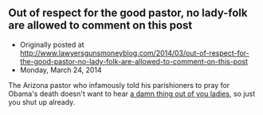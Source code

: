 ## Out of respect for the good pastor, no lady-folk are allowed to comment on this post

 * Originally posted at http://www.lawyersgunsmoneyblog.com/2014/03/out-of-respect-for-the-good-pastor-no-lady-folk-are-allowed-to-comment-on-this-post
 * Monday, March 24, 2014

The Arizona pastor who infamously told his parishioners to pray for Obama's death doesn't want to hear [a damn thing out of you ladies](http://www.rawstory.com/rs/2014/03/24/anti-gay-pastor-who-prayed-for-obamas-death-demands-silence-from-women-in-church/), so just you shut up already.